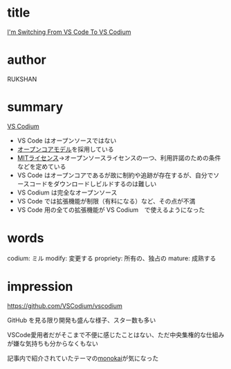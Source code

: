 # title
[I'm Switching From VS Code To VS Codium](https://ruky.me/2022/06/11/im-switching-form-vs-code-to-vs-codium/)

# author
RUKSHAN

# summary
[VS Codium](https://vscodium.com/)
- VS Code はオープンソースではない
- [オープンコアモデル](https://www.techtarget.com/searchitoperations/definition/open-core-model-open-core-software)を採用している
- [MITライセンス](https://yamory.io/blog/about-mit-License/)→オープンソースライセンスの一つ、利用許諾のための条件などを定めている
- VS Code はオープンコアであるが故に制約や追跡が存在するが、自分でソースコードをダウンロードしビルドするのは難しい
- VS Codium は完全なオープンソース
- VS Code では拡張機能が制限（有料になる）など、その点が不満
- VS Code 用の全ての拡張機能が VS Codium　で使えるようになった

# words
codium: ミル
modify: 変更する
propriety: 所有の、独占の
mature: 成熟する

# impression
https://github.com/VSCodium/vscodium

GitHub を見る限り開発も盛んな様子、スター数も多い

VSCode愛用者だがそこまで不便に感じたことはない、ただ中央集権的な仕組みが嫌な気持ちも分からなくもない

記事内で紹介されていたテーマの[monokai](https://monokai.pro/)が気になった